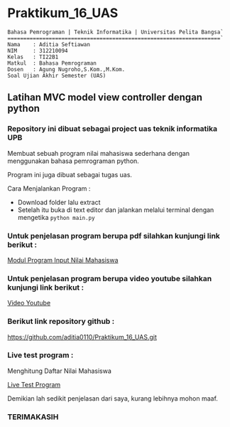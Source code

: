 # Praktikum_16_UAS

    Bahasa Pemrograman | Teknik Informatika | Universitas Pelita Bangsa`
    ===================================================================`
    Nama    : Aditia Seftiawan
    NIM     : 312210094
    Kelas   : TI22B1
    Matkul  : Bahasa Pemrograman
    Dosen   : Agung Nugroho,S.Kom.,M.Kom.
    Soal Ujian Akhir Semester (UAS)

## Latihan MVC model view controller dengan python

### Repository ini dibuat sebagai project uas teknik informatika UPB
Membuat sebuah program  nilai mahasiswa sederhana dengan menggunakan bahasa pemrograman python.

Program ini juga dibuat sebagai tugas uas.

Cara Menjalankan Program :

- Download folder lalu extract
- Setelah itu buka di text editor dan jalankan melalui terminal dengan mengetika `python main.py`

### Untuk penjelasan program berupa pdf silahkan kunjungi link berikut :

[Modul Program Input Nilai Mahasiswa ](https://drive.google.com/file/d/1TQ_lYdY8cFb_uRs-qCjO0bx4pMONyJtY/view?usp=drivesdk)

### Untuk penjelasan program berupa video youtube silahkan kunjungi link berikut :

[ Video Youtube](https://youtu.be/LrxGnosr7eY)

### Berikut link repository github :

https://github.com/aditia0110/Praktikum_16_UAS.git

### Live test program :

Menghitung Daftar Nilai Mahasiswa

[Live Test Program](https://replit.com/@AditiaSetiawan1/Menghitung-Daftar-Nilai-Mahasiswa#Praktikum_16_UAS)

Demikian lah sedikit penjelasan dari saya, kurang lebihnya mohon maaf.

### TERIMAKASIH

